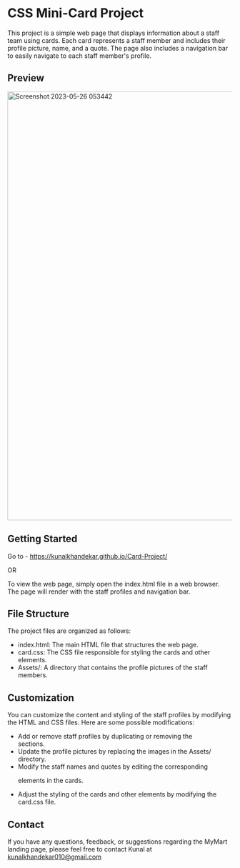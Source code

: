 # CSS Mini-Card Project

This project is a simple web page that displays information about a staff team using cards. Each card represents a staff member and includes their profile picture, name, and a quote. The page also includes a navigation bar to easily navigate to each staff member's profile.

## Preview

<img width="960" alt="Screenshot 2023-05-26 053442" src="https://github.com/KunalKhandekar/Card-Project/assets/134169718/a24e0456-3b15-4351-b795-51acdfca8307">

## Getting Started
Go to - https://kunalkhandekar.github.io/Card-Project/

OR

To view the web page, simply open the index.html file in a web browser. The page will render with the staff profiles and navigation bar.

## File Structure

The project files are organized as follows:

- index.html: The main HTML file that structures the web page.
- card.css: The CSS file responsible for styling the cards and other elements.
- Assets/: A directory that contains the profile pictures of the staff members.

## Customization

You can customize the content and styling of the staff profiles by modifying the HTML and CSS files. Here are some possible modifications:

- Add or remove staff profiles by duplicating or removing the <div class="card"> sections.
- Update the profile pictures by replacing the images in the Assets/ directory.
- Modify the staff names and quotes by editing the corresponding <p> elements in the cards.
- Adjust the styling of the cards and other elements by modifying the card.css file.

## Contact

If you have any questions, feedback, or suggestions regarding the MyMart landing page, please feel free to contact Kunal at kunalkhandekar010@gmail.com
